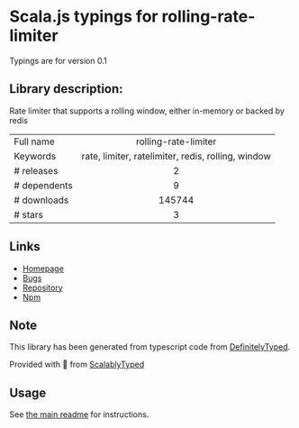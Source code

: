 
# Scala.js typings for rolling-rate-limiter

Typings are for version 0.1

## Library description:
Rate limiter that supports a rolling window, either in-memory or backed by redis

|                    |                 |
| ------------------ | :-------------: |
| Full name          | rolling-rate-limiter |
| Keywords           | rate, limiter, ratelimiter, redis, rolling, window |
| # releases         | 2 |
| # dependents       | 9 |
| # downloads        | 145744 |
| # stars            | 3 |

## Links
- [Homepage](https://github.com/peterkhayes/rolling-rate-limiter)
- [Bugs](https://github.com/peterkhayes/rolling-rate-limiter/issues)
- [Repository](https://github.com/peterkhayes/rolling-rate-limiter)
- [Npm](https://www.npmjs.com/package/rolling-rate-limiter)
    


## Note
This library has been generated from typescript code from [DefinitelyTyped](https://definitelytyped.org).

Provided with :purple_heart: from [ScalablyTyped](https://github.com/oyvindberg/ScalablyTyped)

## Usage
See [the main readme](../../readme.md) for instructions.


